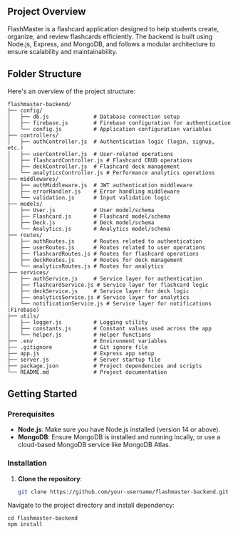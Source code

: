 ## Project Overview
FlashMaster is a flashcard application designed to help students create, organize, and review flashcards efficiently. The backend is built using Node.js, Express, and MongoDB, and follows a modular architecture to ensure scalability and maintainability.

## Folder Structure
Here's an overview of the project structure:
```text:
flashmaster-backend/
├── config/
│   ├── db.js              # Database connection setup
│   ├── firebase.js        # Firebase configuration for authentication
│   └── config.js          # Application configuration variables
├── controllers/
│   ├── authController.js  # Authentication logic (login, signup, etc.)
│   ├── userController.js  # User-related operations
│   ├── flashcardController.js # Flashcard CRUD operations
│   ├── deckController.js  # Flashcard deck management
│   └── analyticsController.js # Performance analytics operations
├── middlewares/
│   ├── authMiddleware.js  # JWT authentication middleware
│   ├── errorHandler.js    # Error handling middleware
│   └── validation.js      # Input validation logic
├── models/
│   ├── User.js            # User model/schema
│   ├── Flashcard.js       # Flashcard model/schema
│   ├── Deck.js            # Deck model/schema
│   └── Analytics.js       # Analytics model/schema
├── routes/
│   ├── authRoutes.js      # Routes related to authentication
│   ├── userRoutes.js      # Routes related to user operations
│   ├── flashcardRoutes.js # Routes for flashcard operations
│   ├── deckRoutes.js      # Routes for deck management
│   └── analyticsRoutes.js # Routes for analytics
├── services/
│   ├── authService.js     # Service layer for authentication
│   ├── flashcardService.js # Service layer for flashcard logic
│   ├── deckService.js     # Service layer for deck logic
│   ├── analyticsService.js # Service layer for analytics
│   └── notificationService.js # Service layer for notifications (Firebase)
├── utils/
│   ├── logger.js          # Logging utility
│   ├── constants.js       # Constant values used across the app
│   └── helper.js          # Helper functions
├── .env                   # Environment variables
├── .gitignore             # Git ignore file
├── app.js                 # Express app setup
├── server.js              # Server startup file
├── package.json           # Project dependencies and scripts
└── README.md              # Project documentation
```
## Getting Started

### Prerequisites
- **Node.js**: Make sure you have Node.js installed (version 14 or above).
- **MongoDB**: Ensure MongoDB is installed and running locally, or use a cloud-based MongoDB service like MongoDB Atlas.

### Installation
1. **Clone the repository**:
   ```bash
   git clone https://github.com/your-username/flashmaster-backend.git
   ```
   
Navigate to the project directory and install dependency:
```bash:
cd flashmaster-backend
npm install
```
